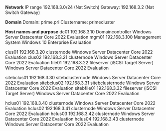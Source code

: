 **Network**
IP range 192.168.3.0/24 (Nat Switch)
Gateway: 192.168.3.2 (Nat Switch Gateway)

**Domain**
Domain: prime.pri
Clustername: primecluster

**Host names and purpose**
dc01		192.168.3.10	Domaincontroller					Windows Server Datacenter Core 2022 Evaluation
mgm01		192.168.3.100	Management System					Windows 10 Enterprise Evaluation

clus01		192.168.3.20	clusternode							Windows Server Datacenter Core 2022 Evaluation
clus02		192.168.3.21	clusternode							Windows Server Datacenter Core 2022 Evaluation
file01		192.168.3.22	fileserver (iSCSI Target Server)	Windows Server Datacenter Core 2022 Evaluation

sitebclus01	192.168.3.30	sitebclusternode					Windows Server Datacenter Core 2022 Evaluation
sitebclus02	192.168.3.31	sitebclusternode					Windows Server Datacenter Core 2022 Evaluation
sitebfile01	192.168.3.32	fileserver (iSCSI Target Server)	Windows Server Datacenter Core 2022 Evaluation

hclus01		192.168.3.40	clusternode							Windows Server Datacenter Core 2022 Evaluation
hclus02		192.168.3.41	clusternode							Windows Server Datacenter Core 2022 Evaluation
hclus03		192.168.3.42	clusternode							Windows Server Datacenter Core 2022 Evaluation
hclus04		192.168.3.43	clusternode							Windows Server Datacenter Core 2022 Evaluation
